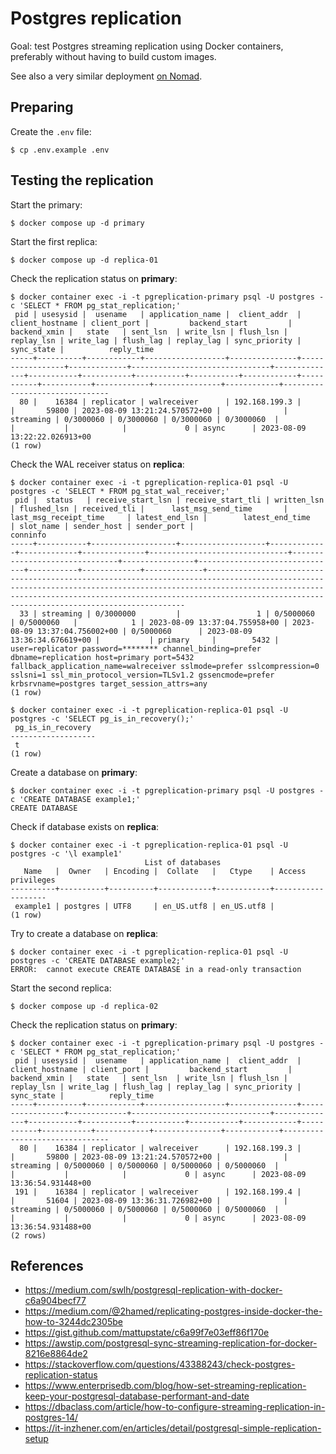 # Postgres replication

Goal: test Postgres streaming replication using Docker containers, preferably without having to build custom images.

See also a very similar deployment [on Nomad](README.nomad.md).

## Preparing

Create the `.env` file:

```console
$ cp .env.example .env
```

## Testing the replication

Start the primary:

```console
$ docker compose up -d primary
```

Start the first replica:

```console
$ docker compose up -d replica-01
```

Check the replication status on **primary**:

```console
$ docker container exec -i -t pgreplication-primary psql -U postgres -c 'SELECT * FROM pg_stat_replication;'
 pid | usesysid |  usename   | application_name |  client_addr  | client_hostname | client_port |         backend_start         | backend_xmin |   state   | sent_lsn  | write_lsn | flush_lsn | replay_lsn | write_lag | flush_lag | replay_lag | sync_priority | sync_state |          reply_time
-----+----------+------------+------------------+---------------+-----------------+-------------+-------------------------------+--------------+-----------+-----------+-----------+-----------+------------+-----------+-----------+------------+---------------+------------+-------------------------------
  80 |    16384 | replicator | walreceiver      | 192.168.199.3 |                 |       59800 | 2023-08-09 13:21:24.570572+00 |              | streaming | 0/3000060 | 0/3000060 | 0/3000060 | 0/3000060  |           |           |            |             0 | async      | 2023-08-09 13:22:22.026913+00
(1 row)
```

Check the WAL receiver status on **replica**:

```console
$ docker container exec -i -t pgreplication-replica-01 psql -U postgres -c 'SELECT * FROM pg_stat_wal_receiver;'
 pid |  status   | receive_start_lsn | receive_start_tli | written_lsn | flushed_lsn | received_tli |      last_msg_send_time       |     last_msg_receipt_time     | latest_end_lsn |        latest_end_time        | slot_name | sender_host | sender_port |                                                                                                                                     conninfo
-----+-----------+-------------------+-------------------+-------------+-------------+--------------+-------------------------------+-------------------------------+----------------+-------------------------------+-----------+-------------+-------------+-----------------------------------------------------------------------------------------------------------------------------------------------------------------------------------------------------------------------------------------------------------------------------------
  33 | streaming | 0/3000000         |                 1 | 0/5000060   | 0/5000060   |            1 | 2023-08-09 13:37:04.755958+00 | 2023-08-09 13:37:04.756002+00 | 0/5000060      | 2023-08-09 13:36:34.676619+00 |           | primary     |        5432 | user=replicator password=******** channel_binding=prefer dbname=replication host=primary port=5432 fallback_application_name=walreceiver sslmode=prefer sslcompression=0 sslsni=1 ssl_min_protocol_version=TLSv1.2 gssencmode=prefer krbsrvname=postgres target_session_attrs=any
(1 row)

$ docker container exec -i -t pgreplication-replica-01 psql -U postgres -c 'SELECT pg_is_in_recovery();'
 pg_is_in_recovery
-------------------
 t
(1 row)
```

Create a database on **primary**:

```console
$ docker container exec -i -t pgreplication-primary psql -U postgres -c 'CREATE DATABASE example1;'
CREATE DATABASE
```

Check if database exists on **replica**:

```console
$ docker container exec -i -t pgreplication-replica-01 psql -U postgres -c '\l example1'
                              List of databases
   Name   |  Owner   | Encoding |  Collate   |   Ctype    | Access privileges
----------+----------+----------+------------+------------+-------------------
 example1 | postgres | UTF8     | en_US.utf8 | en_US.utf8 |
(1 row)
```

Try to create a database on **replica**:

```console
$ docker container exec -i -t pgreplication-replica-01 psql -U postgres -c 'CREATE DATABASE example2;'
ERROR:  cannot execute CREATE DATABASE in a read-only transaction
```

Start the second replica:

```console
$ docker compose up -d replica-02
```

Check the replication status on **primary**:

```console
$ docker container exec -i -t pgreplication-primary psql -U postgres -c 'SELECT * FROM pg_stat_replication;'
 pid | usesysid |  usename   | application_name |  client_addr  | client_hostname | client_port |         backend_start         | backend_xmin |   state   | sent_lsn  | write_lsn | flush_lsn | replay_lsn | write_lag | flush_lag | replay_lag | sync_priority | sync_state |          reply_time
-----+----------+------------+------------------+---------------+-----------------+-------------+-------------------------------+--------------+-----------+-----------+-----------+-----------+------------+-----------+-----------+------------+---------------+------------+-------------------------------
  80 |    16384 | replicator | walreceiver      | 192.168.199.3 |                 |       59800 | 2023-08-09 13:21:24.570572+00 |              | streaming | 0/5000060 | 0/5000060 | 0/5000060 | 0/5000060  |           |           |            |             0 | async      | 2023-08-09 13:36:54.931448+00
 191 |    16384 | replicator | walreceiver      | 192.168.199.4 |                 |       51604 | 2023-08-09 13:36:31.726982+00 |              | streaming | 0/5000060 | 0/5000060 | 0/5000060 | 0/5000060  |           |           |            |             0 | async      | 2023-08-09 13:36:54.931488+00
(2 rows)
```

## References

- https://medium.com/swlh/postgresql-replication-with-docker-c6a904becf77
- https://medium.com/@2hamed/replicating-postgres-inside-docker-the-how-to-3244dc2305be
- https://gist.github.com/mattupstate/c6a99f7e03eff86f170e
- https://awstip.com/postgresql-sync-streaming-replication-for-docker-8216e8864de2
- https://stackoverflow.com/questions/43388243/check-postgres-replication-status
- https://www.enterprisedb.com/blog/how-set-streaming-replication-keep-your-postgresql-database-performant-and-date
- https://dbaclass.com/article/how-to-configure-streaming-replication-in-postgres-14/
- https://it-inzhener.com/en/articles/detail/postgresql-simple-replication-setup
